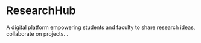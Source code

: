 # ResearchHub
A digital platform empowering students and faculty to share research ideas, collaborate on projects.
.
